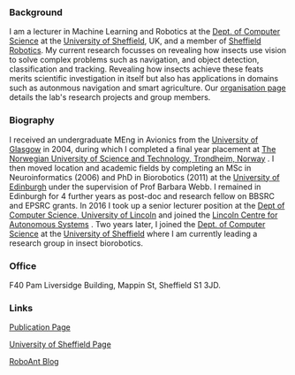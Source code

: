 ###  Background

I am a lecturer in Machine Learning and Robotics at the [Dept. of Computer Science](https://www.sheffield.ac.uk/dcs) at the [University of Sheffield](https://www.sheffield.ac.uk/), UK, and a member of [Sheffield Robotics](https://www.sheffieldrobotics.ac.uk/).  My current research focusses on revealing how insects use vision to solve complex problems such as navigation, and object detection, classification and tracking. Revealing how insects achieve these feats merits scientific investigation in itself but also has applications in domains such as autonmous navigation and smart agriculture.  Our [organisation page](https://github.com/ManganLab/manganlab.github.io) details the lab's research projects and group members.

###  Biography

I received an undergraduate MEng in Avionics from the [University of Glasgow](https://www.gla.ac.uk/) in 2004, during which I completed a final year placement at [The Norwegian University of Science and Technology, Trondheim, Norway](https://www.ntnu.edu/) .  I then moved location and academic fields by completing an MSc in Neuroinformatics (2006) and PhD in Biorobotics (2011) at the [University of Edinburgh](https://www.ed.ac.uk/home) under the supervision of Prof Barbara Webb.  I remained in Edinburgh for 4 further years as post-doc and research fellow on BBSRC and EPSRC grants.  In 2016 I took up a senior lecturer position at the [Dept of Computer Science, University of Lincoln](https://www.lincoln.ac.uk/home/socs/)  and joined the [Lincoln Centre for Autonomous Systems](https://lcas.lincoln.ac.uk/wp/category/lcas/) .  Two years later, I joined the [Dept. of Computer Science](https://www.sheffield.ac.uk/dcs) at the [University of Sheffield](https://www.sheffield.ac.uk/) where I am currently leading a research group in insect biorobotics.   

###  Office

F40 Pam Liversidge Building, Mappin St, Sheffield S1 3JD.

###  Links

[Publication Page](https://scholar.google.co.uk/citations?user=VeeNOGgAAAAJ&hl=en) 

[University of Sheffield Page](https://www.sheffield.ac.uk/dcs/people/academic/mmangan/profile) 

[RoboAnt Blog](https://blog.inf.ed.ac.uk/insectrobotics/roboant/) 


  

